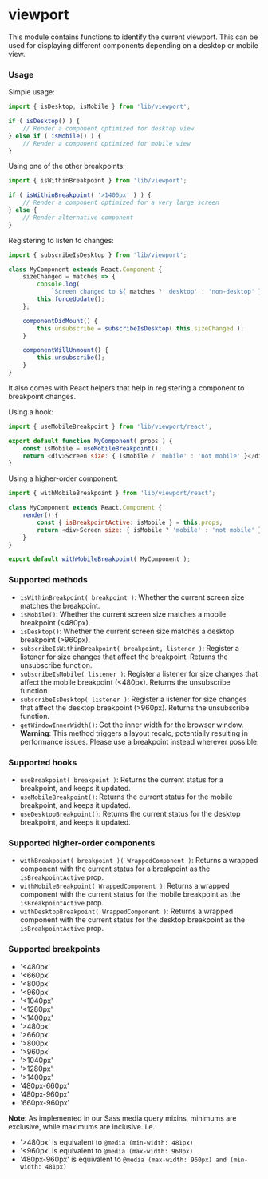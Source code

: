 viewport
========

This module contains functions to identify the current viewport. This can be used for displaying different components depending on a desktop or mobile view.

### Usage

Simple usage:

```js
import { isDesktop, isMobile } from 'lib/viewport';

if ( isDesktop() ) {
	// Render a component optimized for desktop view
} else if ( isMobile() ) {
	// Render a component optimized for mobile view
}
```

Using one of the other breakpoints:

```js
import { isWithinBreakpoint } from 'lib/viewport';

if ( isWithinBreakpoint( '>1400px' ) ) {
	// Render a component optimized for a very large screen
} else {
	// Render alternative component
}
```

Registering to listen to changes:

```js
import { subscribeIsDesktop } from 'lib/viewport';

class MyComponent extends React.Component {
	sizeChanged = matches => {
		console.log(
			`Screen changed to ${ matches ? 'desktop' : 'non-desktop' } size` );
		this.forceUpdate();
	};

	componentDidMount() {
		this.unsubscribe = subscribeIsDesktop( this.sizeChanged );
	}

	componentWillUnmount() {
		this.unsubscribe();
	}
}
```

It also comes with React helpers that help in registering a component to breakpoint changes.

Using a hook:

```js
import { useMobileBreakpoint } from 'lib/viewport/react';

export default function MyComponent( props ) {
	const isMobile = useMobileBreakpoint();
	return <div>Screen size: { isMobile ? 'mobile' : 'not mobile' }</div>;
}
```

Using a higher-order component:

```js
import { withMobileBreakpoint } from 'lib/viewport/react';

class MyComponent extends React.Component {
	render() {
		const { isBreakpointActive: isMobile } = this.props;
		return <div>Screen size: { isMobile ? 'mobile' : 'not mobile' }</div>;
	}
}

export default withMobileBreakpoint( MyComponent );
```

### Supported methods

- `isWithinBreakpoint( breakpoint )`: Whether the current screen size matches the breakpoint.
- `isMobile()`: Whether the current screen size matches a mobile breakpoint (<480px).
- `isDesktop()`: Whether the current screen size matches a desktop breakpoint (>960px).
- `subscribeIsWithinBreakpoint( breakpoint, listener )`: Register a listener for size changes that affect the breakpoint. Returns the unsubscribe function.
- `subscribeIsMobile( listener )`: Register a listener for size changes that affect the mobile breakpoint (<480px). Returns the unsubscribe function.
- `subscribeIsDesktop( listener )`: Register a listener for size changes that affect the desktop breakpoint (>960px). Returns the unsubscribe function.
- `getWindowInnerWidth()`: Get the inner width for the browser window. **Warning**: This method triggers a layout recalc, potentially resulting in performance issues. Please use a breakpoint instead wherever possible.

### Supported hooks

- `useBreakpoint( breakpoint )`: Returns the current status for a breakpoint, and keeps it updated.
- `useMobileBreakpoint()`: Returns the current status for the mobile breakpoint, and keeps it updated.
- `useDesktopBreakpoint()`: Returns the current status for the desktop breakpoint, and keeps it updated.

### Supported higher-order components

- `withBreakpoint( breakpoint )( WrappedComponent )`: Returns a wrapped component with the current status for a breakpoint as the `isBreakpointActive` prop.
- `withMobileBreakpoint( WrappedComponent )`: Returns a wrapped component with the current status for the mobile breakpoint as the `isBreakpointActive` prop.
- `withDesktopBreakpoint( WrappedComponent )`: Returns a wrapped component with the current status for the desktop breakpoint as the `isBreakpointActive` prop.

### Supported breakpoints

- '<480px'
- '<660px'
- '<800px'
- '<960px'
- '<1040px'
- '<1280px'
- '<1400px'
- '>480px'
- '>660px'
- '>800px'
- '>960px'
- '>1040px'
- '>1280px'
- '>1400px'
- '480px-660px'
- '480px-960px'
- '660px-960px'

**Note**: As implemented in our Sass media query mixins, minimums are exclusive, while maximums are inclusive. i.e.:

- '>480px' is equivalent to `@media (min-width: 481px)`
- '<960px' is equivalent to `@media (max-width: 960px)`
- '480px-960px' is equivalent to `@media (max-width: 960px) and (min-width: 481px)`
